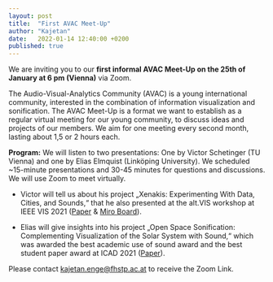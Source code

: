 ```yaml
---
layout: post
title:  "First AVAC Meet-Up"
author: "Kajetan"
date:   2022-01-14 12:40:00 +0200
published: true
---
```


We are inviting you to our **first informal AVAC Meet-Up on the 25th of January at 6 pm (Vienna)** via Zoom.
 
The Audio-Visual-Analytics Community (AVAC) is a young international community, interested in the combination of information visualization and sonification. The AVAC Meet-Up is a format we want to establish as a regular virtual meeting for our young community, to discuss ideas and projects of our members. We aim for one meeting every second month, lasting about 1,5 or 2 hours each. 

**Program:** 
We will listen to two presentations: One by Victor Schetinger (TU Vienna) and one by Elias Elmquist (Linköping University).
We scheduled ~15-minute presentations and 30-45 minutes for questions and discussions. We will use Zoom to meet virtually. 

- Victor will tell us about his project „Xenakis: Experimenting With Data, Cities, and Sounds,“ that he also presented at the alt.VIS workshop at IEEE VIS 2021 ([Paper](https://arxiv.org/pdf/2109.14992.pdf) & [Miro Board](https://miro.com/app/board/o9J_l47ltks=/?moveToWidget=3074457361915360658&cot=14)). 

- Elias will give insights into his project „Open Space Sonification: Complementing Visualization of the Solar System with Sound,“ which was awarded the best academic use of sound award and the best student paper award at ICAD 2021 ([Paper](https://icad2021.icad.org/wp-content/uploads/2021/06/ICAD_2021_18.pdf)).

Please contact [kajetan.enge@fhstp.ac.at](mailto:kajetan.enge@fhstp.ac.at) to receive the Zoom Link.

